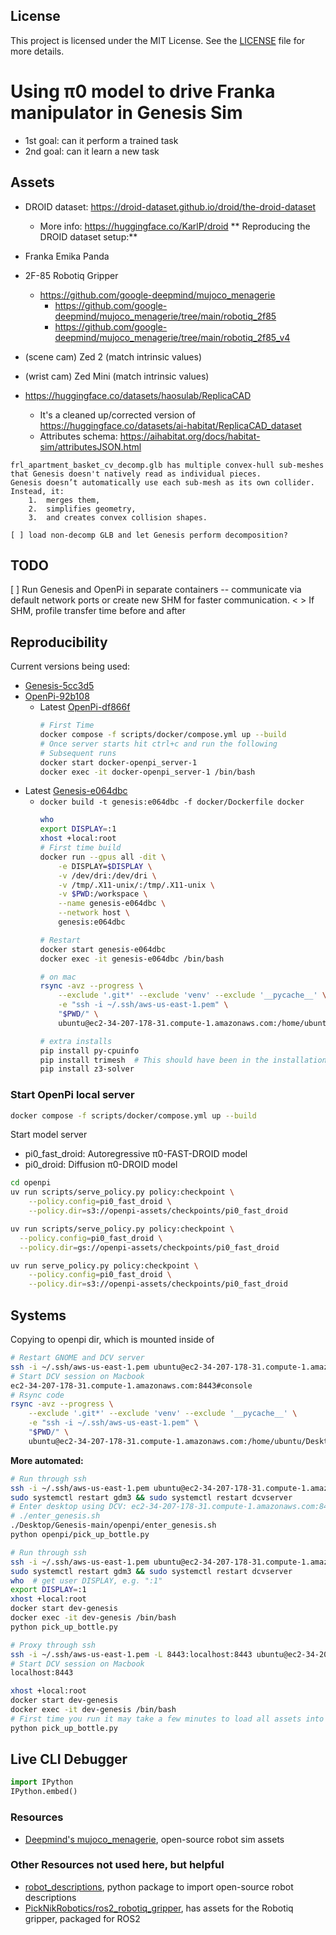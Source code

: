 ## License

This project is licensed under the MIT License.
See the [LICENSE](./LICENSE) file for more details.

# Using π0 model to drive Franka manipulator in Genesis Sim
* 1st goal: can it perform a trained task
* 2nd goal: can it learn a new task

## Assets
- DROID dataset: https://droid-dataset.github.io/droid/the-droid-dataset
    - More info: https://huggingface.co/KarlP/droid
** Reproducing the DROID dataset setup:**
- Franka Emika Panda
- 2F-85 Robotiq Gripper
    - https://github.com/google-deepmind/mujoco_menagerie
        - https://github.com/google-deepmind/mujoco_menagerie/tree/main/robotiq_2f85
        - https://github.com/google-deepmind/mujoco_menagerie/tree/main/robotiq_2f85_v4
- (scene cam) Zed 2 (match intrinsic values)
- (wrist cam) Zed Mini (match intrinsic values)

- https://huggingface.co/datasets/haosulab/ReplicaCAD
    - It's a cleaned up/corrected version of https://huggingface.co/datasets/ai-habitat/ReplicaCAD_dataset
    - Attributes schema: https://aihabitat.org/docs/habitat-sim/attributesJSON.html

```text
frl_apartment_basket_cv_decomp.glb has multiple convex-hull sub-meshes that Genesis doesn't natively read as individual pieces.
Genesis doesn’t automatically use each sub-mesh as its own collider. Instead, it:
	1.	merges them,
	2.	simplifies geometry,
	3.	and creates convex collision shapes.

[ ] load non-decomp GLB and let Genesis perform decomposition?
```

## TODO
[ ] Run Genesis and OpenPi in separate containers -- communicate via default network ports or create new SHM for faster communication.
    < > If SHM, profile transfer time before and after

## Reproducibility
Current versions being used:
- [Genesis-5cc3d5](https://github.com/Genesis-Embodied-AI/Genesis/commit/5cc3d5606c3c1e08eb3c628957e76e8e8512ae13)
- [OpenPi-92b108](https://github.com/Physical-Intelligence/openpi/commit/92b10824421d6d810eb1e398330acd79dc7cd934)
    - Latest [OpenPi-df866f](https://github.com/Physical-Intelligence/openpi/tree/df866f61f95d801504adda66f412e1ef4bf7734c)
        ```bash
        # First Time
        docker compose -f scripts/docker/compose.yml up --build
        # Once server starts hit ctrl+c and run the following
        # Subsequent runs
        docker start docker-openpi_server-1
        docker exec -it docker-openpi_server-1 /bin/bash
        ```
- Latest [Genesis-e064dbc](https://github.com/Genesis-Embodied-AI/Genesis/tree/e064dbc8468d8fd47c0561218d8efd14565144c9)
    - `docker build -t genesis:e064dbc -f docker/Dockerfile docker`
        ```bash
        who
        export DISPLAY=:1
        xhost +local:root
        # First time build
        docker run --gpus all -dit \
            -e DISPLAY=$DISPLAY \
            -v /dev/dri:/dev/dri \
            -v /tmp/.X11-unix/:/tmp/.X11-unix \
            -v $PWD:/workspace \
            --name genesis-e064dbc \
            --network host \
            genesis:e064dbc

        # Restart
        docker start genesis-e064dbc
        docker exec -it genesis-e064dbc /bin/bash

        # on mac
        rsync -avz --progress \
            --exclude '.git*' --exclude 'venv' --exclude '__pycache__' \
            -e "ssh -i ~/.ssh/aws-us-east-1.pem" \
            "$PWD/" \
            ubuntu@ec2-34-207-178-31.compute-1.amazonaws.com:/home/ubuntu/Desktop/Genesis-e064dbc/luis_dev/
        ```
        ```bash
        # extra installs
        pip install py-cpuinfo
        pip install trimesh  # This should have been in the installation...?
        pip install z3-solver
        ```

### Start OpenPi local server

```bash
docker compose -f scripts/docker/compose.yml up --build
```

Start model server
- pi0_fast_droid: Autoregressive π0-FAST-DROID model
- pi0_droid: Diffusion π0-DROID model

```bash
cd openpi
uv run scripts/serve_policy.py policy:checkpoint \
    --policy.config=pi0_fast_droid \
    --policy.dir=s3://openpi-assets/checkpoints/pi0_fast_droid

uv run scripts/serve_policy.py policy:checkpoint \
  --policy.config=pi0_fast_droid \
  --policy.dir=gs://openpi-assets/checkpoints/pi0_fast_droid

uv run serve_policy.py policy:checkpoint \
    --policy.config=pi0_fast_droid \
    --policy.dir=s3://openpi-assets/checkpoints/pi0_fast_droid
```

## Systems
Copying to openpi dir, which is mounted inside of
```bash
# Restart GNOME and DCV server
ssh -i ~/.ssh/aws-us-east-1.pem ubuntu@ec2-34-207-178-31.compute-1.amazonaws.com 'sudo systemctl restart gdm3 && sudo systemctl restart dcvserver'
# Start DCV session on Macbook
ec2-34-207-178-31.compute-1.amazonaws.com:8443#console
# Rsync code
rsync -avz --progress \
    --exclude '.git*' --exclude 'venv' --exclude '__pycache__' \
    -e "ssh -i ~/.ssh/aws-us-east-1.pem" \
    "$PWD/" \
    ubuntu@ec2-34-207-178-31.compute-1.amazonaws.com:/home/ubuntu/Desktop/Genesis-main/openpi/
```

**More automated:**
```bash
# Run through ssh
ssh -i ~/.ssh/aws-us-east-1.pem ubuntu@ec2-34-207-178-31.compute-1.amazonaws.com
sudo systemctl restart gdm3 && sudo systemctl restart dcvserver
# Enter desktop using DCV: ec2-34-207-178-31.compute-1.amazonaws.com:8443#console, then move on to next steps
# ./enter_genesis.sh
./Desktop/Genesis-main/openpi/enter_genesis.sh
python openpi/pick_up_bottle.py
```

```bash
# Run through ssh
ssh -i ~/.ssh/aws-us-east-1.pem ubuntu@ec2-34-207-178-31.compute-1.amazonaws.com
sudo systemctl restart gdm3 && sudo systemctl restart dcvserver
who  # get user DISPLAY, e.g. ":1"
export DISPLAY=:1
xhost +local:root
docker start dev-genesis
docker exec -it dev-genesis /bin/bash
python pick_up_bottle.py
```

```bash
# Proxy through ssh
ssh -i ~/.ssh/aws-us-east-1.pem -L 8443:localhost:8443 ubuntu@ec2-34-207-178-31.compute-1.amazonaws.com
# Start DCV session on Macbook
localhost:8443
```

```bash
xhost +local:root
docker start dev-genesis
docker exec -it dev-genesis /bin/bash
# First time you run it may take a few minutes to load all assets into the sim. Subsequent should be much faster, under one min or so.
python pick_up_bottle.py
```

## Live CLI Debugger
```python
import IPython
IPython.embed()
```

### Resources
- [Deepmind's mujoco_menagerie](https://github.com/google-deepmind/mujoco_menagerie), open-source robot sim assets

### Other Resources not used here, but helpful
- [robot_descriptions](https://github.com/robot-descriptions/robot_descriptions.py), python package to import open-source robot descriptions
- [PickNikRobotics/ros2_robotiq_gripper](https://github.com/PickNikRobotics/ros2_robotiq_gripper/tree/main), has assets for the Robotiq gripper, packaged for ROS2